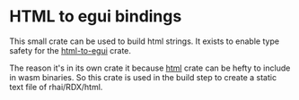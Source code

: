 # HTML to egui bindings

This small crate can be used to build html strings. It exists to enable type safety for the [html-to-egui](../html-to-egui) crate.

The reason it's in its own crate it because [html](https://docs.rs/html/latest/html/) crate can be hefty to include in wasm binaries. So this crate is used in the build step to create a static text file of rhai/RDX/html.
